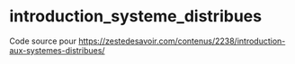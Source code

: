 # introduction_systeme_distribues
Code source pour https://zestedesavoir.com/contenus/2238/introduction-aux-systemes-distribues/
